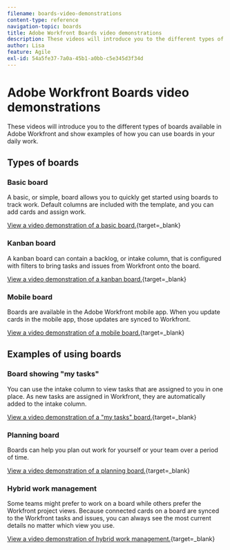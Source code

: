 ```yaml
---
filename: boards-video-demonstrations
content-type: reference
navigation-topic: boards
title: Adobe Workfront Boards video demonstrations
description: These videos will introduce you to the different types of boards available in Adobe Workfront and show examples of how you can use boards in your daily work.
author: Lisa
feature: Agile
exl-id: 54a5fe37-7a0a-45b1-a0bb-c5e345d3f34d
---
```

# Adobe Workfront Boards video demonstrations

These videos will introduce you to the different types of boards available in Adobe Workfront and show examples of how you can use boards in your daily work.

## Types of boards

### Basic board

A basic, or simple, board allows you to quickly get started using boards to track work. Default columns are included with the template, and you can add cards and assign work.

[View a video demonstration of a basic board.](https://video.tv.adobe.com/v/3416382/){target=_blank}

### Kanban board

A kanban board can contain a backlog, or intake column, that is configured with filters to bring tasks and issues from Workfront onto the board.

[View a video demonstration of a kanban board.](https://video.tv.adobe.com/v/3416383/){target=_blank}

### Mobile board

Boards are available in the Adobe Workfront mobile app. When you update cards in the mobile app, those updates are synced to Workfront.

[View a video demonstration of a mobile board.](https://video.tv.adobe.com/v/3416379/){target=_blank}

## Examples of using boards

### Board showing "my tasks"

You can use the intake column to view tasks that are assigned to you in one place. As new tasks are assigned in Workfront, they are automatically added to the intake column.

[View a video demonstration of a "my tasks" board.](https://video.tv.adobe.com/v/3416378/){target=_blank}

### Planning board

Boards can help you plan out work for yourself or your team over a period of time.

[View a video demonstration of a planning board.](https://video.tv.adobe.com/v/3416380/){target=_blank}

### Hybrid work management

Some teams might prefer to work on a board while others prefer the Workfront project views. Because connected cards on a board are synced to the Workfront tasks and issues, you can always see the most current details no matter which view you use.

[View a video demonstration of hybrid work management.](https://video.tv.adobe.com/v/3416381/){target=_blank}
